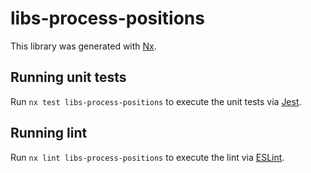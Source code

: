 # libs-process-positions

This library was generated with [Nx](https://nx.dev).

## Running unit tests

Run `nx test libs-process-positions` to execute the unit tests via [Jest](https://jestjs.io).

## Running lint

Run `nx lint libs-process-positions` to execute the lint via [ESLint](https://eslint.org/).
